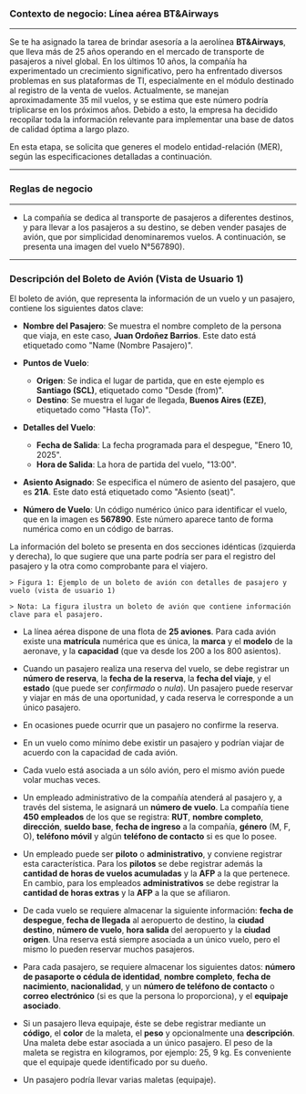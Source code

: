 ### Contexto de negocio: Línea aérea BT\&Airways

---

Se te ha asignado la tarea de brindar asesoría a la aerolínea **BT\&Airways**, que lleva más de 25 años operando en el mercado de transporte de pasajeros a nivel global. En los últimos 10 años, la compañía ha experimentado un crecimiento significativo, pero ha enfrentado diversos problemas en sus plataformas de TI, especialmente en el módulo destinado al registro de la venta de vuelos. Actualmente, se manejan aproximadamente 35 mil vuelos, y se estima que este número podría triplicarse en los próximos años. Debido a esto, la empresa ha decidido recopilar toda la información relevante para implementar una base de datos de calidad óptima a largo plazo.

En esta etapa, se solicita que generes el modelo entidad-relación (MER), según las especificaciones detalladas a continuación.

---

### Reglas de negocio

---

- La compañía se dedica al transporte de pasajeros a diferentes destinos, y para llevar a los pasajeros a su destino, se deben vender pasajes de avión, que por simplicidad denominaremos vuelos. A continuación, se presenta una imagen del vuelo N°567890).

---

### Descripción del Boleto de Avión (Vista de Usuario 1)

El boleto de avión, que representa la información de un vuelo y un pasajero, contiene los siguientes datos clave:

- **Nombre del Pasajero**: Se muestra el nombre completo de la persona que viaja, en este caso, **Juan Ordoñez Barrios**. Este dato está etiquetado como "Name (Nombre Pasajero)".

- **Puntos de Vuelo**:
  - **Origen**: Se indica el lugar de partida, que en este ejemplo es **Santiago (SCL)**, etiquetado como "Desde (from)".
  - **Destino**: Se muestra el lugar de llegada, **Buenos Aires (EZE)**, etiquetado como "Hasta (To)".

- **Detalles del Vuelo**:
  - **Fecha de Salida**: La fecha programada para el despegue, "Enero 10, 2025".
  - **Hora de Salida**: La hora de partida del vuelo, "13:00".

- **Asiento Asignado**: Se especifica el número de asiento del pasajero, que es **21A**. Este dato está etiquetado como "Asiento (seat)".

- **Número de Vuelo**: Un código numérico único para identificar el vuelo, que en la imagen es **567890**. Este número aparece tanto de forma numérica como en un código de barras.

La información del boleto se presenta en dos secciones idénticas (izquierda y derecha), lo que sugiere que una parte podría ser para el registro del pasajero y la otra como comprobante para el viajero.

    > Figura 1: Ejemplo de un boleto de avión con detalles de pasajero y vuelo (vista de usuario 1)

    > Nota: La figura ilustra un boleto de avión que contiene información clave para el pasajero.

- La línea aérea dispone de una flota de **25 aviones**. Para cada avión existe una **matrícula** numérica que es única, la **marca** y el **modelo** de la aeronave, y la **capacidad** (que va desde los 200 a los 800 asientos).

- Cuando un pasajero realiza una reserva del vuelo, se debe registrar un **número de reserva**, la **fecha de la reserva**, la **fecha del viaje**, y el **estado** (que puede ser _confirmado_ o _nula_). Un pasajero puede reservar y viajar en más de una oportunidad, y cada reserva le corresponde a un único pasajero.

- En ocasiones puede ocurrir que un pasajero no confirme la reserva.

- En un vuelo como mínimo debe existir un pasajero y podrían viajar de acuerdo con la capacidad de cada avión.

- Cada vuelo está asociada a un sólo avión, pero el mismo avión puede volar muchas veces.

- Un empleado administrativo de la compañía atenderá al pasajero y, a través del sistema, le asignará un **número de vuelo**. La compañía tiene **450 empleados** de los que se registra: **RUT**, **nombre completo**, **dirección**, **sueldo base**, **fecha de ingreso** a la compañía, **género** (M, F, O), **teléfono móvil** y algún **teléfono de contacto** si es que lo posee.

- Un empleado puede ser **piloto** o **administrativo**, y conviene registrar esta característica. Para los **pilotos** se debe registrar además la **cantidad de horas de vuelos acumuladas** y la **AFP** a la que pertenece. En cambio, para los empleados **administrativos** se debe registrar la **cantidad de horas extras** y la **AFP** a la que se afiliaron.

- De cada vuelo se requiere almacenar la siguiente información: **fecha de despegue**, **fecha de llegada** al aeropuerto de destino, la **ciudad destino**, **número de vuelo**, **hora salida** del aeropuerto y la **ciudad origen**. Una reserva está siempre asociada a un único vuelo, pero el mismo lo pueden reservar muchos pasajeros.

- Para cada pasajero, se requiere almacenar los siguientes datos: **número de pasaporte o cédula de identidad**, **nombre completo**, **fecha de nacimiento**, **nacionalidad**, y un **número de teléfono de contacto** o **correo electrónico** (si es que la persona lo proporciona), y el **equipaje asociado**.

- Si un pasajero lleva equipaje, éste se debe registrar mediante un **código**, el **color** de la maleta, el **peso** y opcionalmente una **descripción**. Una maleta debe estar asociada a un único pasajero. El peso de la maleta se registra en kilogramos, por ejemplo: 25, 9 kg. Es conveniente que el equipaje quede identificado por su dueño.

- Un pasajero podría llevar varias maletas (equipaje).
